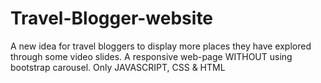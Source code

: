 # Travel-Blogger-website
A new idea for travel bloggers to display more places they have explored through some video slides. A responsive web-page WITHOUT using bootstrap carousel. Only JAVASCRIPT, CSS &amp; HTML
